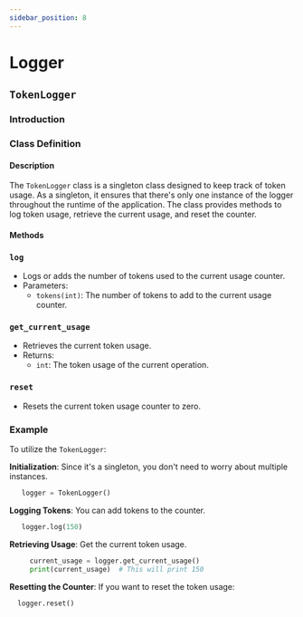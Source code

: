 ```yaml
---
sidebar_position: 8
---
```

# Logger

## `TokenLogger`

### Introduction

### Class Definition

#### Description

   The `TokenLogger` class is a singleton class designed to keep track of token usage. As a singleton, it ensures that there's only one instance of the logger throughout the runtime of the application. The class provides methods to log token usage, retrieve the current usage, and reset the counter.

#### Methods

### `log`

- Logs or adds the number of tokens used to the current usage counter.
- Parameters:
    - `tokens(int)`: The number of tokens to add to the current usage counter.

### `get_current_usage`

- Retrieves the current token usage.
- Returns:
    - `int`: The token usage of the current operation.

### `reset`

- Resets the current token usage counter to zero.

### Example

  To utilize the `TokenLogger`:

**Initialization**: Since it's a singleton, you don't need to worry about multiple instances.

```Python
   logger = TokenLogger()
```

**Logging Tokens**: You can add tokens to the counter.

```Python
   logger.log(150)
```

**Retrieving Usage**: Get the current token usage.

```Python
     current_usage = logger.get_current_usage()
     print(current_usage)  # This will print 150
```

**Resetting the Counter**: If you want to reset the token usage:

```Python
  logger.reset()
```
